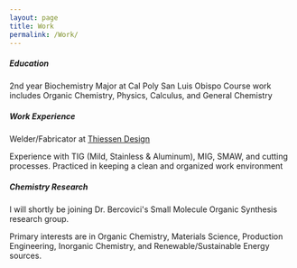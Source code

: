```yaml
---
layout: page
title: Work
permalink: /Work/
---
```


##### Education

2nd year Biochemistry Major at Cal Poly San Luis Obispo
Course work includes Organic Chemistry, Physics, Calculus, and General Chemistry

##### Work Experience
Welder/Fabricator at [Thiessen Design](https://www.thiessendesign.com/)

Experience with TIG (Mild, Stainless & Aluminum), MIG, SMAW, and cutting processes. 
Practiced in keeping a clean and organized work environment

##### Chemistry Research

I will shortly be joining Dr. Bercovici's Small Molecule Organic Synthesis research group.


Primary interests are in Organic Chemistry, Materials Science, Production Engineering, Inorganic Chemistry, and Renewable/Sustainable Energy sources.
